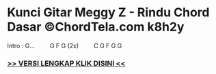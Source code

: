 
 # Kunci Gitar Meggy Z - Rindu Chord Dasar ©ChordTela.com k8h2y


Intro : G...         G F G (2x)         C G F G G

###  <a href="https://shortlighzx.web.app?sq=Kunci Gitar Meggy Z - Rindu Chord Dasar ©ChordTela.com"> >> VERSI LENGKAP KLIK DISINI << </a>
